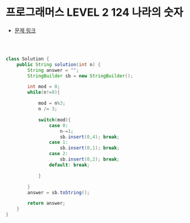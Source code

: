 # 프로그래머스 LEVEL 2 124 나라의 숫자

- [문제 링크](https://programmers.co.kr/learn/courses/30/lessons/12899?language=java)

</br>

```java

class Solution {
    public String solution(int n) {
        String answer = "";
        StringBuilder sb = new StringBuilder();

        int mod = 0;
        while(n!=0){

            mod = n%3;
            n /= 3;

            switch(mod){
                case 0:
                    n-=1;
                    sb.insert(0,4); break;
                case 1:
                    sb.insert(0,1); break;
                case 2:
                    sb.insert(0,2); break;
                default: break;

            }

        }
        answer = sb.toString();

        return answer;
    }
}

```
